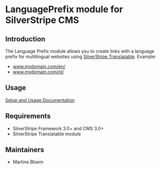 # LanguagePrefix module for SilverStripe CMS #

## Introduction ##

The Language Prefix module allows you to create links with a language prefix
for multilingual websites using [SilverStripe Translatable](https://github.com/silverstripe/silverstripe-translatable). Example:
 
 * www.mydomain.com/en/
 * www.mydomain.com/nl/

## Usage

[Setup and Usage Documentation](docs/en/index.md)

## Requirements ##

 * SilverStripe Framework 3.0+ and CMS 3.0+
 * SilverStripe Translatable module

## Maintainers ##

 * Martine Bloem <martine at balbus dot nl>